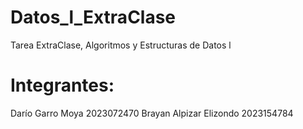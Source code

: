 # Datos_l_ExtraClase
Tarea ExtraClase, Algoritmos y Estructuras de Datos l
# Integrantes:
Darío Garro Moya 2023072470
Brayan Alpizar Elizondo 2023154784 

